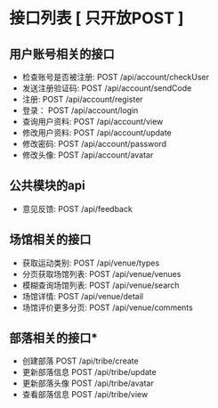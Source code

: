 # 接口列表 [ 只开放POST ]
 
## 用户账号相关的接口

* 检查账号是否被注册:    POST /api/account/checkUser
* 发送注册验证码:        POST /api/account/sendCode
* 注册:                  POST /api/account/register
* 登录：                 POST /api/account/login
* 查询用户资料:          POST /api/account/view
* 修改用户资料:          POST /api/account/update
* 修改密码:              POST /api/account/password
* 修改头像:              POST /api/account/avatar
 
## 公共模块的api
 
* 意见反馈:              POST /api/feedback

## 场馆相关的接口

* 获取运动类别:          POST /api/venue/types
* 分页获取场馆列表:      POST /api/venue/venues
* 模糊查询场馆列表:      POST /api/venue/search
* 场馆详情:              POST /api/venue/detail
* 场馆评价更多分页:      POST /api/venue/comments


## 部落相关的接口*

* 创建部落               POST /api/tribe/create
* 更新部落信息           POST /api/tribe/update
* 更新部落头像           POST /api/tribe/avatar
* 查看部落信息           POST /api/tribe/view